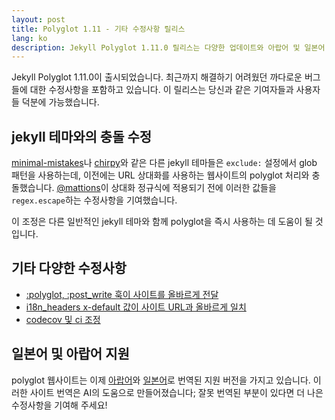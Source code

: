 ```yaml
---
layout: post
title: Polyglot 1.11 - 기타 수정사항 릴리스
lang: ko
description: Jekyll Polyglot 1.11.0 릴리스는 다양한 업데이트와 아랍어 및 일본어 사이트 언어 지원과 함께 제공됩니다
---
```


Jekyll Polyglot 1.11.0이 출시되었습니다. 최근까지 해결하기 어려웠던 까다로운 버그들에 대한 수정사항을 포함하고 있습니다. 이 릴리스는 당신과 같은 기여자들과 사용자들 덕분에 가능했습니다.

## jekyll 테마와의 충돌 수정

[minimal-mistakes](https://github.com/mmistakes/minimal-mistakes/blob/master/_config.yml#L168-L169)나 [chirpy](https://github.com/cotes2020/jekyll-theme-chirpy/blob/master/_config.yml#L208-L210)와 같은 다른 jekyll 테마들은 `exclude:` 설정에서 glob 패턴을 사용하는데, 이전에는 URL 상대화를 사용하는 웹사이트의 polyglot 처리와 충돌했습니다. [@mattions](https://github.com/mattions)이 상대화 정규식에 적용되기 전에 이러한 값들을 `regex.escape`하는 수정사항을 기여했습니다.

이 조정은 다른 일반적인 jekyll 테마와 함께 polyglot을 즉시 사용하는 데 도움이 될 것입니다.

## 기타 다양한 수정사항

* [:polyglot, :post_write 훅이 사이트를 올바르게 전달](https://github.com/untra/polyglot/pull/266)
* [i18n_headers x-default 값이 사이트 URL과 올바르게 일치](https://github.com/untra/polyglot/pull/262)
* [codecov 및 ci 조정](https://github.com/untra/polyglot/pull/263)

## 일본어 및 아랍어 지원

polyglot 웹사이트는 이제 [아랍어](https://polyglot.untra.io/ar/)와 [일본어](https://polyglot.untra.io/jp/)로 번역된 지원 버전을 가지고 있습니다. 이러한 사이트 번역은 AI의 도움으로 만들어졌습니다; 잘못 번역된 부분이 있다면 더 나은 수정사항을 기여해 주세요!
